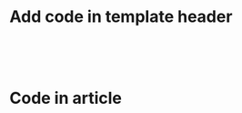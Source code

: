 # Add code in template header
  <link rel="stylesheet" href="http://cdn.leafletjs.com/leaflet-0.7.3/leaflet.css"/><br/>
  <script src="http://cdn.leafletjs.com/leaflet-0.7.3/leaflet.js"></script><br/>
  <script src="http://code.jquery.com/jquery-2.1.4.min.js"></script><br/>

# Code in article
<div id = "map" style = "width:100%; height:300px"></div>
<script>
   // Creating map options
   var mapOptions = {
   center: [23.80, 90.25],
   zoom: 10

    //Scroll wheel zoom only after click
    //map.scrollWheelZoom.disable();
    //map.on('focus', () => { map.scrollWheelZoom.enable(); });
    //map.on('blur', () => { map.scrollWheelZoom.disable(); });

   // Creating a map object
   var map = new L.map('map', mapOptions);

   // Adding tile layer to map
   var layer = new L.TileLayer('https://tile.thunderforest.com/outdoors/{z}/{x}/{y}.png?apikey=<apikey>').addTo(map);

   // load GeoJSON from an external file
   $.getJSON("phocamapskml/faridpur.geojson",function(data){
     // add GeoJSON layer to the map once the file is loaded
     L.geoJson(data).addTo(map);
   });

   // Adding marker to the map
   marker.addTo(map);

</script>
